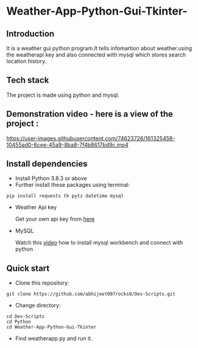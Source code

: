 # Weather-App-Python-Gui-Tkinter-

## Introduction

It is a weather gui python program.It tells infomartion about weather.using the weatherapi key and also connected with mysql which stores search location history.


## Tech stack
The project is made using python and mysql.

## Demonstration video - here is a view of the project :




https://user-images.githubusercontent.com/74623726/161325458-10455ad0-6cee-45a9-8ba8-7f4b8617bd9c.mp4





## Install dependencies
- Install Python 3.8.3 or above
- Further install these packages using terminal:
```
pip install requests tk pytz datetime mysql
```
- Weather Api key

   Get your own api key from [here](https://www.weatherapi.com/)

- MySQL 
   
   Watch this [video](https://www.youtube.com/watch?v=3vsC05rxZ8c) how to install mysql workbench and connect with python


## Quick start
- Clone this repository:
```
git clone https://github.com/abhijeet007rocks8/Dev-Scripts.git
```
- Change directory:
```
cd Dev-Scripts
cd Python
cd Weather-App-Python-Gui-Tkinter

```

- Find weatherapp.py and run it.

